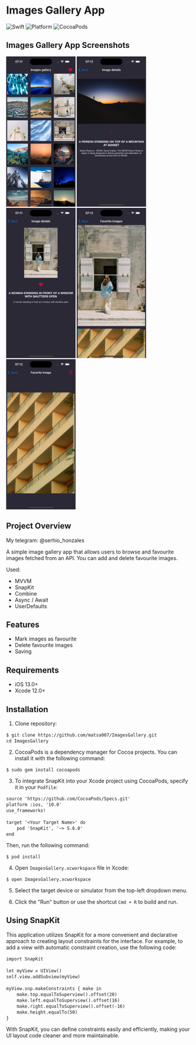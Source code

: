 # Images Gallery App

![Swift](https://img.shields.io/badge/Swift-5.0-orange.svg)
![Platform](https://img.shields.io/badge/platform-iOS-lightgrey.svg)
![CocoaPods](https://img.shields.io/cocoapods/v/SnapKit.svg)

## Images Gallery App Screenshots

<img src="https://github.com/matsa007/ImagesGallery/blob/main/readme_screenshots/1.png" width="187.5" height="406" alt="Image"> <img src="https://github.com/matsa007/ImagesGallery/blob/main/readme_screenshots/2.png" width="187.5" height="406" alt="Image"> <img src="https://github.com/matsa007/ImagesGallery/blob/main/readme_screenshots/3.png" width="187.5" height="406" alt="Image"> <img src="https://github.com/matsa007/ImagesGallery/blob/main/readme_screenshots/4.png" width="187.5" height="406" alt="Image"> <img src="https://github.com/matsa007/ImagesGallery/blob/main/readme_screenshots/5.png" width="187.5" height="406" alt="Image">


## Project Overview

My telegram: @serhio_honzales

A simple image gallery app that allows users to browse and favourite images fetched from an API. You can add and delete favourite images.

Used:
- MVVM
- SnapKit
- Combine
- Async / Await
- UserDefaults

## Features

- Mark images as favourite
- Delete favourite images
- Saving

## Requirements

- iOS 13.0+
- Xcode 12.0+


## Installation

1. Clone repository:
```
$ git clone https://github.com/matsa007/ImagesGallery.git
cd ImagesGallery
```
2. CocoaPods is a dependency manager for Cocoa projects. You can install it with the following command:
```
$ sudo gem install cocoapods

```
3. To integrate SnapKit into your Xcode project using CocoaPods, specify it in your `Podfile`:
```
source 'https://github.com/CocoaPods/Specs.git'
platform :ios, '10.0'
use_frameworks!

target '<Your Target Name>' do
    pod 'SnapKit', '~> 5.6.0'
end
```
Then, run the following command:
```
$ pod install
```
4. Open `ImagesGallery.xcworkspace` file in Xcode:
```
$ open ImagesGallery.xcworkspace
```
5. Select the target device or simulator from the top-left dropdown menu.

6. Click the "Run" button or use the shortcut `Cmd + R` to build and run.

## Using SnapKit

This application utilizes SnapKit for a more convenient and declarative approach to creating layout constraints for the interface. For example, to add a view with automatic constraint creation, use the following code:
```
import SnapKit

let myView = UIView()
self.view.addSubview(myView)

myView.snp.makeConstraints { make in
    make.top.equalToSuperview().offset(20)
    make.left.equalToSuperview().offset(16)
    make.right.equalToSuperview().offset(-16)
    make.height.equalTo(50)
}
```
With SnapKit, you can define constraints easily and efficiently, making your UI layout code cleaner and more maintainable.
